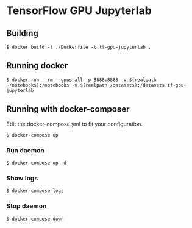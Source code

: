 # TensorFlow GPU Jupyterlab

## Building
```shell
$ docker build -f ./Dockerfile -t tf-gpu-jupyterlab .
```

## Running docker
```shell
$ docker run --rm --gpus all -p 8888:8888 -v $(realpath ~/notebooks):/notebooks -v $(realpath /datasets):/datasets tf-gpu-jupyterlab
```

## Running with docker-composer
Edit the docker-compose.yml to fit your configuration.

```shell
$ docker-compose up
```

### Run daemon
```shell
$ docker-compose up -d
```

### Show logs
```shell
$ docker-compose logs
```

### Stop daemon
```shell
$ docker-compose down
```

